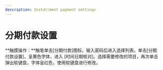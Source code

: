 ```yaml
---
description: Installment payment settings
---
```


# 分期付款设置

**触摸操作：**触笔单击\[分期付款\]图标，输入密码后进入选择列表。单击\[分期付款设置\]，呈黄色字体，进入 \[时间日期核对\]。选择需要修改的项目，再次单击弹出软键盘，字体呈红色，使用软键盘进行修改。

